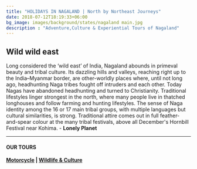 ```yaml
---
title: "HOLIDAYS IN NAGALAND | North by Northeast Journeys"
date: 2018-07-12T18:19:33+06:00
bg_image: images/background/states/nagaland main.jpg
description : "Adventure,Culture & Experiential Tours of Nagaland"
---
```


## Wild wild east

Long considered the ‘wild east’ of India, Nagaland abounds in primeval beauty and tribal culture. Its dazzling hills and valleys, reaching right up to the India–Myanmar border, are other-worldly places where, until not long ago, headhunting Naga tribes fought off intruders and each other. Today Nagas have abandoned headhunting and turned to Christianity. Traditional lifestyles linger strongest in the north, where many people live in thatched longhouses and follow farming and hunting lifestyles. The sense of Naga identity among the 16 or 17 main tribal groups, with multiple languages but cultural similarities, is strong. Traditional attire comes out in full feather-and-spear colour at the many tribal festivals, above all December's Hornbill Festival near Kohima. - **Lonely Planet**


---

#### OUR TOURS


**[Motorcycle](/motorcycle/) | [Wildlife & Culture](/wildlife/)**